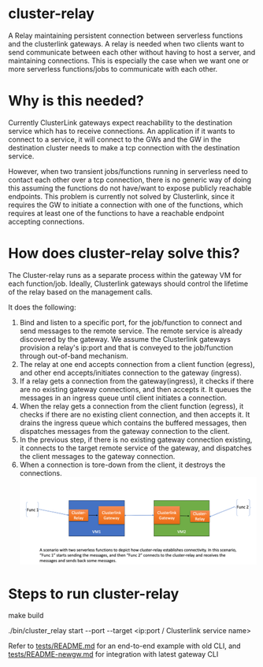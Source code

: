 # cluster-relay
A Relay maintaining persistent connection between serverless functions and the clusterlink gateways. 
A relay is needed when two clients want to send communicate between each other without having to host a server, and maintaining connections.
This is especially the case when we want one or more serverless functions/jobs to communicate with each other.

# Why is this needed?
Currently ClusterLink gateways expect reachability to the destination service which has to receive connections. An application if it wants to connect to a service, it will connect to the GWs and the GW in the destination cluster needs to make a tcp connection with the destination service.

However, when two transient jobs/functions running in serverless need to contact each other over a tcp connection, there is no generic way of doing this assuming the functions do not have/want to expose publicly reachable endpoints. This problem is currently not solved by Clusterlink, since it requires the GW to initiate a connection with one of the functions, which requires at least one of the functions to have a reachable endpoint accepting connections.

# How does cluster-relay solve this?

The Cluster-relay runs as a separate process within the gateway VM for each function/job. Ideally, Clusterlink gateways should control the lifetime of the relay based on the management calls. 

It does the following:
1) Bind and listen to a specific port, for the job/function to connect and send messages to the remote service. The remote service is already discovered by the gateway. We assume the Clusterlink gateways provision a relay's ip:port and that is conveyed to the job/function through out-of-band mechanism. 
2) The relay at one end accepts connection from a client function (egress), and other end accepts/initiates connection to the gateway (ingress).
3) If a relay gets a connection from the gateway(ingress), it checks if there are no existing gateway connections, and then accepts it. It queues the messages in an ingress queue until client initiates a connection.
4) When the relay gets a connection from the client function (egress), it checks if there are no existing client connection, and then accepts it. It drains the ingress queue which contains the buffered messages, then dispatches messages from the gateway connection to the client.
5) In the previous step, if there is no existing gateway connection existing, it connects to the target remote service of the gateway, and dispatches the client messages to the gateway connection.
6) When a connection is tore-down from the client, it destroys the connections.
![](cluster-relay.png)
# Steps to run cluster-relay

   make build

   ./bin/cluster_relay start --port <portnum> --target <ip:port / Clusterlink service name>

   Refer to [tests/README.md](tests/README.md) for an end-to-end example with old CLI, and [tests/README-newgw.md](tests/README-newgw.md) for integration with latest gateway CLI
